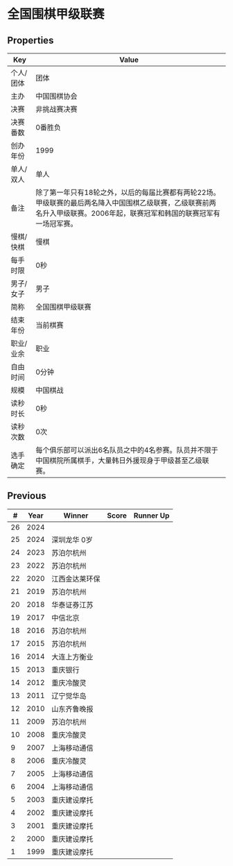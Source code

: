 # 全国围棋甲级联赛

## Properties

| Key | Value |
| --- | ----- |
| 个人/团体 | 团体 |
| 主办 | 中国围棋协会 |
| 决赛 | 非挑战赛决赛 |
| 决赛番数 | 0番胜负 |
| 创办年份 | 1999 |
| 单人/双人 | 单人 |
| 备注 | 除了第一年只有18轮之外，以后的每届比赛都有两轮22场。甲级联赛的最后两名降入中国围棋乙级联赛，乙级联赛前两名升入甲级联赛。2006年起，联赛冠军和韩国的联赛冠军有一场冠军赛。 |
| 慢棋/快棋 | 慢棋 |
| 每手时限 | 0秒 |
| 男子/女子 | 男子 |
| 简称 | 全国围棋甲级联赛 |
| 结束年份 | 当前棋赛 |
| 职业/业余 | 职业 |
| 自由时间 | 0分钟 |
| 规模 | 中国棋战 |
| 读秒时长 | 0秒 |
| 读秒次数 | 0次 |
| 选手确定 | 每个俱乐部可以派出6名队员之中的4名参赛。队员并不限于中国棋院所属棋手，大量韩日外援现身于甲级甚至乙级联赛。 |

## Previous

| # | Year | Winner | Score | Runner Up |
| --- | --- | --- | --- | --- |
| 26 | 2024 |  |  |  |
| 25 | 2024 | 深圳龙华 0岁 |  |  |
| 24 | 2023 | 苏泊尔杭州 |  |  |
| 23 | 2022 | 苏泊尔杭州 |  |  |
| 22 | 2020 | 江西金达莱环保 |  |  |
| 21 | 2019 | 苏泊尔杭州 |  |  |
| 20 | 2018 | 华泰证券江苏 |  |  |
| 19 | 2017 | 中信北京 |  |  |
| 18 | 2016 | 苏泊尔杭州 |  |  |
| 17 | 2015 | 苏泊尔杭州 |  |  |
| 16 | 2014 | 大连上方衡业 |  |  |
| 15 | 2013 | 重庆银行 |  |  |
| 14 | 2012 | 重庆冷酸灵 |  |  |
| 13 | 2011 | 辽宁觉华岛 |  |  |
| 12 | 2010 | 山东齐鲁晚报 |  |  |
| 11 | 2009 | 苏泊尔杭州 |  |  |
| 10 | 2008 | 重庆冷酸灵 |  |  |
| 9 | 2007 | 上海移动通信 |  |  |
| 8 | 2006 | 重庆冷酸灵 |  |  |
| 7 | 2005 | 上海移动通信 |  |  |
| 6 | 2004 | 上海移动通信 |  |  |
| 5 | 2003 | 重庆建设摩托 |  |  |
| 4 | 2002 | 重庆建设摩托 |  |  |
| 3 | 2001 | 重庆建设摩托 |  |  |
| 2 | 2000 | 重庆建设摩托 |  |  |
| 1 | 1999 | 重庆建设摩托 |  |  |

